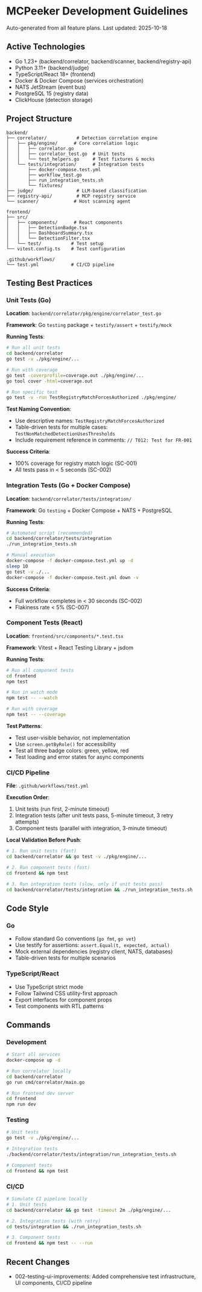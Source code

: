 # MCPeeker Development Guidelines

Auto-generated from all feature plans. Last updated: 2025-10-18

## Active Technologies
- Go 1.23+ (backend/correlator, backend/scanner, backend/registry-api)
- Python 3.11+ (backend/judge)
- TypeScript/React 18+ (frontend)
- Docker & Docker Compose (services orchestration)
- NATS JetStream (event bus)
- PostgreSQL 15 (registry data)
- ClickHouse (detection storage)

## Project Structure
```
backend/
├── correlator/           # Detection correlation engine
│   ├── pkg/engine/      # Core correlation logic
│   │   ├── correlator.go
│   │   ├── correlator_test.go  # Unit tests
│   │   └── test_helpers.go     # Test fixtures & mocks
│   └── tests/integration/      # Integration tests
│       ├── docker-compose.test.yml
│       ├── workflow_test.go
│       ├── run_integration_tests.sh
│       └── fixtures/
├── judge/                # LLM-based classification
├── registry-api/         # MCP registry service
└── scanner/             # Host scanning agent

frontend/
├── src/
│   ├── components/      # React components
│   │   ├── DetectionBadge.tsx
│   │   ├── DashboardSummary.tsx
│   │   └── DetectionFilter.tsx
│   └── test/           # Test setup
└── vitest.config.ts    # Test configuration

.github/workflows/
└── test.yml            # CI/CD pipeline
```

## Testing Best Practices

### Unit Tests (Go)

**Location**: `backend/correlator/pkg/engine/correlator_test.go`

**Framework**: Go `testing` package + `testify/assert` + `testify/mock`

**Running Tests**:
```bash
# Run all unit tests
cd backend/correlator
go test -v ./pkg/engine/...

# Run with coverage
go test -coverprofile=coverage.out ./pkg/engine/...
go tool cover -html=coverage.out

# Run specific test
go test -v -run TestRegistryMatchForcesAuthorized ./pkg/engine/
```

**Test Naming Convention**:
- Use descriptive names: `TestRegistryMatchForcesAuthorized`
- Table-driven tests for multiple cases: `TestNonMatchedDetectionUsesThresholds`
- Include requirement reference in comments: `// T012: Test for FR-001`

**Success Criteria**:
- 100% coverage for registry match logic (SC-001)
- All tests pass in < 5 seconds (SC-002)

### Integration Tests (Go + Docker Compose)

**Location**: `backend/correlator/tests/integration/`

**Framework**: Go `testing` + Docker Compose + NATS + PostgreSQL

**Running Tests**:
```bash
# Automated script (recommended)
cd backend/correlator/tests/integration
./run_integration_tests.sh

# Manual execution
docker-compose -f docker-compose.test.yml up -d
sleep 10
go test -v ./...
docker-compose -f docker-compose.test.yml down -v
```

**Success Criteria**:
- Full workflow completes in < 30 seconds (SC-002)
- Flakiness rate < 5% (SC-007)

### Component Tests (React)

**Location**: `frontend/src/components/*.test.tsx`

**Framework**: Vitest + React Testing Library + jsdom

**Running Tests**:
```bash
# Run all component tests
cd frontend
npm test

# Run in watch mode
npm test -- --watch

# Run with coverage
npm test -- --coverage
```

**Test Patterns**:
- Test user-visible behavior, not implementation
- Use `screen.getByRole()` for accessibility
- Test all three badge colors: green, yellow, red
- Test loading and error states for async components

### CI/CD Pipeline

**File**: `.github/workflows/test.yml`

**Execution Order**:
1. Unit tests (run first, 2-minute timeout)
2. Integration tests (after unit tests pass, 5-minute timeout, 3 retry attempts)
3. Component tests (parallel with integration, 3-minute timeout)

**Local Validation Before Push**:
```bash
# 1. Run unit tests (fast)
cd backend/correlator && go test -v ./pkg/engine/...

# 2. Run component tests (fast)
cd frontend && npm test

# 3. Run integration tests (slow, only if unit tests pass)
cd backend/correlator/tests/integration && ./run_integration_tests.sh
```

## Code Style

### Go
- Follow standard Go conventions (`go fmt`, `go vet`)
- Use testify for assertions: `assert.Equal(t, expected, actual)`
- Mock external dependencies (registry client, NATS, databases)
- Table-driven tests for multiple scenarios

### TypeScript/React
- Use TypeScript strict mode
- Follow Tailwind CSS utility-first approach
- Export interfaces for component props
- Test components with RTL patterns

## Commands

### Development
```bash
# Start all services
docker-compose up -d

# Run correlator locally
cd backend/correlator
go run cmd/correlator/main.go

# Run frontend dev server
cd frontend
npm run dev
```

### Testing
```bash
# Unit tests
go test -v ./pkg/engine/...

# Integration tests
./backend/correlator/tests/integration/run_integration_tests.sh

# Component tests
cd frontend && npm test
```

### CI/CD
```bash
# Simulate CI pipeline locally
# 1. Unit tests
cd backend/correlator && go test -timeout 2m ./pkg/engine/...

# 2. Integration tests (with retry)
cd tests/integration && ./run_integration_tests.sh

# 3. Component tests
cd frontend && npm test -- --run
```

## Recent Changes
- 002-testing-ui-improvements: Added comprehensive test infrastructure, UI components, CI/CD pipeline

<!-- MANUAL ADDITIONS START -->
<!-- MANUAL ADDITIONS END -->
